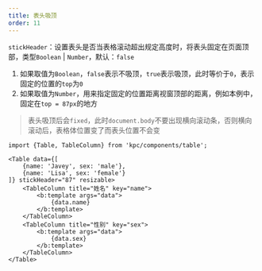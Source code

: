 ```yaml
---
title: 表头吸顶
order: 11
---
```


`stickHeader`：设置表头是否当表格滚动超出规定高度时，将表头固定在页面顶部，类型`Boolean` | `Number`，默认：`false`

1. 如果取值为`Boolean`，`false`表示不吸顶，`true`表示吸顶，此时等价于`0`，表示固定的位置的`top`为`0`
2. 如果取值为`Number`，用来指定固定的位置距离视窗顶部的距离，例如本例中，固定在`top = 87px`的地方

> 表头吸顶后会`fixed`，此时`document.body`不要出现横向滚动条，否则横向滚动后，表格体位置变了而表头位置不会变

```vdt
import {Table, TableColumn} from 'kpc/components/table';

<Table data={[
    {name: 'Javey', sex: 'male'},
    {name: 'Lisa', sex: 'female'}
]} stickHeader="87" resizable>
    <TableColumn title="姓名" key="name">
        <b:template args="data">
            {data.name}
        </b:template>
    </TableColumn>
    <TableColumn title="性别" key="sex">
        <b:template args="data">
            {data.sex}
        </b:template>
    </TableColumn>
</Table>
```
